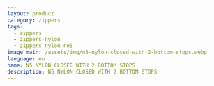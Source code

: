 ```yaml
---
layout: product
category: zippers
tags:
  - zippers
  - zippers-nylon
  - zippers-nylon-no5
image_main: /assets/img/n5-nylon-closed-with-2-bottom-stops.webp
language: en
name: N5 NYLON CLOSED WITH 2 BOTTOM STOPS
description: N5 NYLON CLOSED WITH 2 BOTTOM STOPS
---
```

